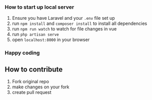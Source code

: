 ### How to start up local server

1. Ensure you have Laravel and your `.env` file set up
2. run `npm install` and `composer install` to install all dependencies
3. run `npm run watch` to watch for file changes in vue
4. run `php artisan serve`
5. open `localhost:8000` in your browser
  
### Happy coding

## How to contribute

1. Fork original repo
2. make changes on your fork
3. create pull request